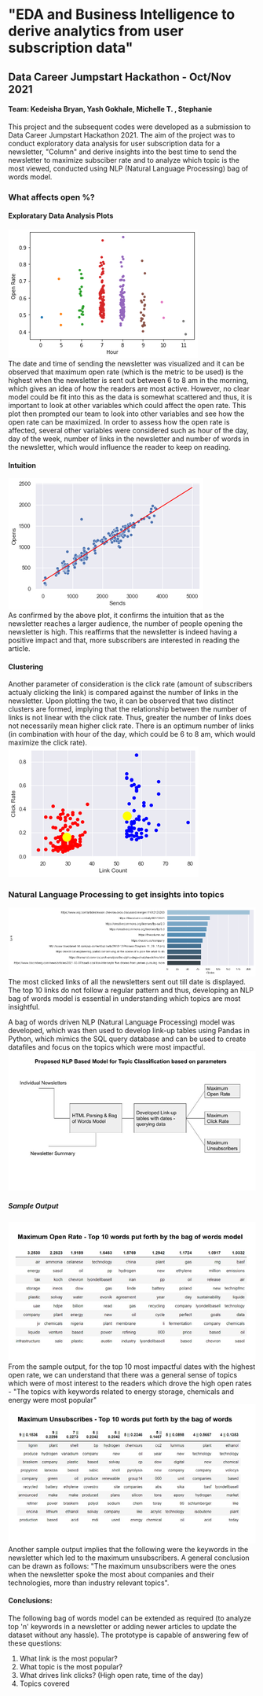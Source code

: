 # "EDA and Business Intelligence to derive analytics from user subscription data" 
## Data Career Jumpstart Hackathon - Oct/Nov 2021
#### Team: Kedeisha Bryan, Yash Gokhale, Michelle T. , Stephanie

This project and the subsequent codes were developed as a submission to Data Career Jumpstart Hackathon 2021. The aim of the project was to conduct exploratory data analysis for user subscription data for a newsletter, "Column" and derive insights into the best time to send the newsletter to maximize subsciber rate and to analyze which topic is the most viewed, conducted using NLP (Natural Language Processing) bag of words model.

### What affects open %?
#### Exploratary Data Analysis Plots
![Visualization](https://github.com/yashgokhale/Miscellaneous/blob/master/DCJ%20Hackathon/images/Open%20Rate%20Hours.png) <br>
The date and time of sending the newsletter was visualized and it can be observed that maximum open rate (which is the metric to be used) is the highest when the newsletter is sent out between 6 to 8 am in the morning, which gives an idea of how the readers are most active. However, no clear model could be fit into this as the data is somewhat scattered and thus, it is important to look at other variables which could affect the open rate. This plot then prompted our team to look into other variables and see how the open rate can be maximized. In order to assess how the open rate is affected, several other variables were considered such as hour of the day, day of the week, number of links in the newsletter and number of words in the newsletter, which would influence the reader to keep on reading.

#### Intuition 
![Regression](https://github.com/yashgokhale/Miscellaneous/blob/master/DCJ%20Hackathon/images/Opens%20Regression.png) <br>
As confirmed by the above plot, it confirms the intuition that as the newsletter reaches a larger audience, the number of people opening the newsletter is high. This reaffirms that the newsletter is indeed having a positive impact and that, more subscribers are interested in reading the article. 

#### Clustering
Another parameter of consideration is the click rate (amount of subscribers actualy clicking the link) is compared against the number of links in the newsletter. Upon plotting the two, it can be observed that two distinct clusters are formed, implying that the relationship between the number of links is not linear with the click rate. Thus, greater the number of links does not necessarily mean higher click rate. There is an optimum number of links (in combination with hour of the day, which could be 6 to 8 am, which would maximize the click rate). <br>
![Clustering](https://github.com/yashgokhale/Miscellaneous/blob/master/DCJ%20Hackathon/images/Clusters.png)

### Natural Language Processing to get insights into topics
![News](https://github.com/yashgokhale/Miscellaneous/blob/master/DCJ%20Hackathon/images/Top%2010.png) <br>
The most clicked links of all the newsletters sent out till date is displayed. The top 10 links do not follow a regular pattern and thus, developing an NLP bag of words model is essential in understanding which topics are most insightful. <br>

A bag of words driven NLP (Natural Language Processing) model was developed, which was then used to develop link-up tables using Pandas in Python, which mimics the SQL query database and can be used to create datafiles and focus on the topics which were most impactful.
![Bag](https://github.com/yashgokhale/Miscellaneous/blob/master/DCJ%20Hackathon/images/NLP%20model.jpg)

##### Sample Output
![MaxOpenRate](https://github.com/yashgokhale/Miscellaneous/blob/master/DCJ%20Hackathon/images/top10_openrate.jpg)
From the sample output, for the top 10 most impactful dates with the highest open rate, we can understand that there was a general sense of topics which were of most interest to the readers which drove the high open rates - "The topics with keywords related to energy storage, chemicals and energy were most popular"
![MaxUnsubscribes](https://github.com/yashgokhale/Miscellaneous/blob/master/DCJ%20Hackathon/images/top10_unsubscribes.jpg)
Another sample output implies that the following were the keywords in the newsletter which led to the maximum unsubscribers. A general conclusion can be drawn as follows: "The maximum unsubscribers were the ones when the newsletter spoke the most about companies and their technologies, more than industry relevant topics".

#### Conclusions:
The following bag of words model can be extended as required (to analyze top 'n' keywords in a newsletter or adding newer articles to update the dataset without any hassle).
The prototype is capable of answering few of these questions:
1. What link is the most popular?
2. What topic is the most popular?
3. What drives link clicks? (High open rate, time of the day)
4. Topics covered
